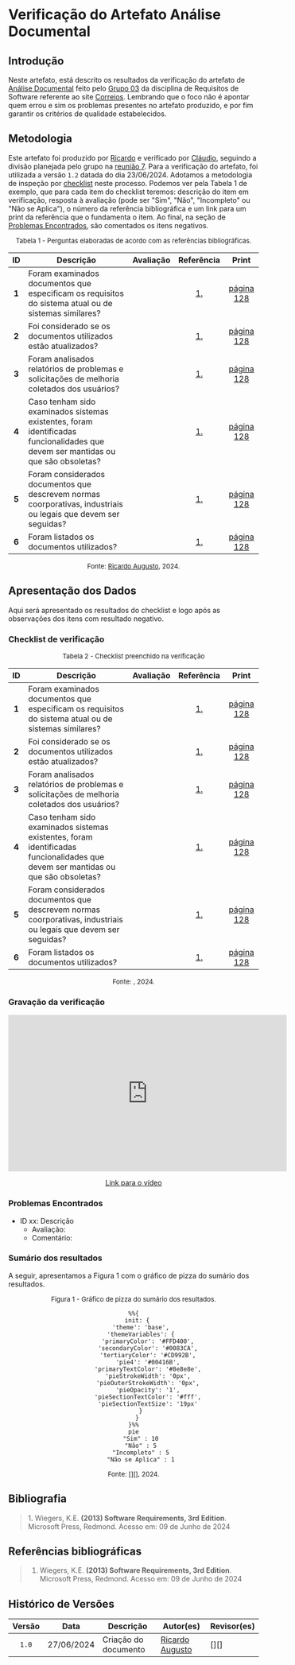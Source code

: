 # Verificação do Artefato Análise Documental

## Introdução

Neste artefato, está descrito os resultados da verificação do artefato de [Análise Documental](https://requisitos-de-software.github.io/2024.1-Correios/elicitacao/tecnicas/analise-documental/) feito pelo [Grupo 03](https://requisitos-de-software.github.io/2024.1-Correios/) da disciplina de Requisitos de Software referente ao site [Correios](https://www.correios.com.br/). Lembrando que o foco não é apontar quem errou e sim os problemas presentes no artefato produzido, e por fim garantir os critérios de qualidade estabelecidos.

## Metodologia

Este artefato foi produzido por [Ricardo][RicardoGH] e verificado por [Cláudio][ClaudioGH], seguindo a divisão planejada pelo grupo na [reunião 7](https://requisitos-de-software.github.io/2024.1-Correios/atas/ata7/). Para a verificação do artefato, foi utilizada a versão `1.2` datada do dia 23/06/2024. Adotamos a metodologia de inspeção por [checklist](#checklist-de-verificacao) neste processo. Podemos ver pela Tabela 1 de exemplo, que para cada item do checklist teremos: descrição do item em verificação, resposta à avaliação (pode ser "Sim", "Não", "Incompleto" ou "Não se Aplica"), o número da referência bibliográfica e um link para um print da referência que o fundamenta o item. Ao final, na seção de [Problemas Encontrados](#problemas-encontrados), são comentados os itens negativos.

<font size="2"><p style="text-align: center">Tabela 1 - Perguntas elaboradas de acordo com as referências bibliográficas.</p></font>

<center>

| ID | Descrição | Avaliação | Referência | Print |
|:--:| --------- | :-------: | :--------: | :---: |
| <a id="ck1">**1**</a> | Foram examinados documentos que especificam os requisitos do sistema atual ou de sistemas similares? |  | [1.](#ref1) | [página 128](../../../../assets/prints_verificacao/ricardo/analise-documental.png) |
| <a id="ck2">**2**</a> | Foi considerado se os documentos utilizados estão atualizados? |  | [1.](#ref1) | [página 128](../../../../assets/prints_verificacao/ricardo/analise-documental.png) |
| <a id="ck3">**3**</a> | Foram analisados relatórios de problemas e solicitações de melhoria coletados dos usuários? |  | [1.](#ref1) | [página 128](../../../../assets/prints_verificacao/ricardo/analise-documental.png) |
| <a id="ck4">**4**</a>| Caso tenham sido examinados sistemas existentes, foram identificadas funcionalidades que devem ser mantidas ou que são obsoletas? |  | [1.](#ref1) | [página 128](../../../../assets/prints_verificacao/ricardo/analise-documental.png) |
| <a id="ck5">**5**</a> | Foram considerados documentos que descrevem normas coorporativas, industriais ou legais que devem ser seguidas? |  | [1.](#ref1) | [página 128](../../../../assets/prints_verificacao/ricardo/analise-documental.png) |
| <a id="ck6">**6**</a> | Foram listados os documentos utilizados? |  | [1.](#ref1) | [página 128](../../../../assets/prints_verificacao/ricardo/analise-documental.png) |<a href="#ref1">1</a>. pg 128 |

</center>

<font size="2"><p style="text-align: center">Fonte: [Ricardo Augusto](https://github.com/avmricardo), 2024.</p></font>

## Apresentação dos Dados

Aqui será apresentado os resultados do checklist e logo após as observações dos itens com resultado negativo.

### Checklist de verificação

<font size="2"><p style="text-align: center">Tabela 2 - Checklist preenchido na verificação</p></font>

<center>

| ID | Descrição | Avaliação | Referência | Print |
|:--:| --------- | :-------: | :--------: | :---: |
| <a id="ck1">**1**</a> | Foram examinados documentos que especificam os requisitos do sistema atual ou de sistemas similares? |  | [1.](#ref1) | [página 128](../../../../assets/prints_verificacao/ricardo/analise-documental.png) |
| <a id="ck2">**2**</a> | Foi considerado se os documentos utilizados estão atualizados? |  | [1.](#ref1) | [página 128](../../../../assets/prints_verificacao/ricardo/analise-documental.png) |
| <a id="ck3">**3**</a> | Foram analisados relatórios de problemas e solicitações de melhoria coletados dos usuários? |  | [1.](#ref1) | [página 128](../../../../assets/prints_verificacao/ricardo/analise-documental.png) |
| <a id="ck4">**4**</a>| Caso tenham sido examinados sistemas existentes, foram identificadas funcionalidades que devem ser mantidas ou que são obsoletas? |  | [1.](#ref1) | [página 128](../../../../assets/prints_verificacao/ricardo/analise-documental.png) |
| <a id="ck5">**5**</a> | Foram considerados documentos que descrevem normas coorporativas, industriais ou legais que devem ser seguidas? |  | [1.](#ref1) | [página 128](../../../../assets/prints_verificacao/ricardo/analise-documental.png) |
| <a id="ck6">**6**</a> | Foram listados os documentos utilizados? |  | [1.](#ref1) | [página 128](../../../../assets/prints_verificacao/ricardo/analise-documental.png) |<a href="#ref1">1</a>. pg 128 |

</center>

<font size="2"><p style="text-align: center">Fonte: [](https://github.com/), 2024.</p></font>

### Gravação da verificação

<!-- para o iframe do vídeo, bote width = 560 e height = 315 -->

<div style="text-align: center;">
    <iframe width="560" height="315" src="https://www.youtube.com/embed" title="Apresentação 7 Interação Humano Computador 2024.1 - Grupo 3" frameborder="0" allow="accelerometer; autoplay; clipboard-write; encrypted-media; gyroscope; picture-in-picture; web-share" referrerpolicy="strict-origin-when-cross-origin" allowfullscreen></iframe>
</div>

<p style="text-align: center">
    <a href="link"> Link para o vídeo </a>
</p>

### Problemas Encontrados

<!--- Aqui será apresentado todos os problemas identificados durante o processo de verificação do artefato de link do artefato. --->

- ID xx: Descrição
    - Avaliação:
    - Comentário:

### Sumário dos resultados

<!-- Conte as quantidade de ocorrencias e coloque no Grafico a quantidade em cada tipo de avaliação (se não ouver incidencia de um tipo como "não se aplica", apague a linha do mesmo)-->
A seguir, apresentamos a Figura 1 com o gráfico de pizza do sumário dos resultados.

<font size="2"><p style="text-align: center">Figura 1 - Gráfico de pizza do sumário dos resultados.</p></font>

<center>

``` mermaid
%%{
  init: {
    'theme': 'base',
    'themeVariables': {
        'primaryColor': '#FFD400',
        'secondaryColor': '#0083CA',
        'tertiaryColor': '#CD992B',
        'pie4': '#00416B',
        'primaryTextColor': '#8e8e8e',
        'pieStrokeWidth': '0px',
        'pieOuterStrokeWidth': '0px',
        'pieOpacity': '1',
        'pieSectionTextColor': '#fff',
        'pieSectionTextSize': '19px'
    }
  }
}%%
pie
    "Sim" : 10
    "Não" : 5
    "Incompleto" : 5
    "Não se Aplica" : 1
```

</center>

<font size="2"><p style="text-align: center">Fonte: [][], 2024.</p></font>

## Bibliografia

> 1<a id="ref1">.</a> Wiegers, K.E. **(2013) Software Requirements, 3rd Edition**. Microsoft Press, Redmond. Acesso em: 09 de Junho de 2024

## Referências bibliográficas

> 1. Wiegers, K.E. **(2013) Software Requirements, 3rd Edition**. Microsoft Press, Redmond. Acesso em: 09 de Junho de 2024

## Histórico de Versões

| Versão | Data | Descrição | Autor(es) | Revisor(es) |
| :----: | :--: | --------- | ----------- | ------ |
| `1.0`  | 27/06/2024 | Criação do documento | [Ricardo Augusto][RicardoGH] | [][] |

[ClaudioGH]: https://github.com/claudiohsc
[DaniloGH]: https://github.com/Danilo-Carvalho-Antunes
[EliasGH]: https://github.com/EliasOliver21
[GabrielBGH]: https://github.com/Bertolazi
[GabrielFGH]: https://github.com/MMcLovin
[PabloGH]: https://github.com/pabloheika
[RicardoGH]: https://www.github.com/avmricardo